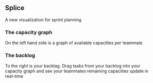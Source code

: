 ## Splice

A new visualization for sprint planning

### The capacity graph

On the left hand side is a graph of available capacities per teammate

### The backlog

To the right is your backlag. Drag tasks from your backlog into your capacity graph and see your teammates remaining capacities update in real-time